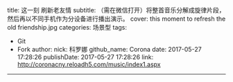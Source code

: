 title: 这一刻 刷新老友情
subtitle: （需在微信打开）将整首音乐分解成旋律片段，然后再以不同手机作为分设备进行播出演示。
cover: this moment to refresh the old friendship.jpg
categories: 场景型
tags:
  - Git
  - Fork
author:
  nick: 科罗娜
  github_name: Corona
date: 2017-05-27 17:28:26
publishDate: 2017-05-27 17:28:26
link: http://coronacny.reloadh5.com/music/index1.aspx
---
